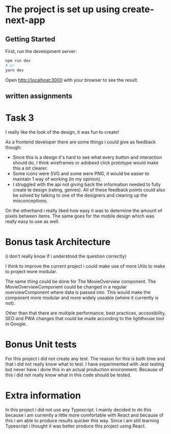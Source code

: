 # The project is set up using create-next-app

## Getting Started

First, run the development server:

```bash
npm run dev
# or
yarn dev
```

Open [http://localhost:3000](http://localhost:3000) with your browser to see the result.

## written assignments

# Task 3

I really like the look of the design, it was fun to create!

As a frontend developer there are some things i could give as feedback though:
- Since this is a design it's hard to see what every button and interaction should do, I think wireframes or adobexd click prototype would make this a lot clearer.
- Some icons were SVG and some were PNG, it would be easier to maintain 1 way of working (in my opinion).
- I struggled with the api not giving back the information needed to fully create te design (rating, genres).
All of these feedback points could also be solved by talking to one of the designers and clearing up the misconceptions.

On the otherhand i really liked how easy it was to determine the amount of pixels between items.
The same goes for the mobile design which was really easy to use as well.

# Bonus task Architecture

(i don't really know if i understood the question correctly)

I think to improve the current project i could make use of more Utils to make to project more modular.

The same thing could be done for The MovieOverview component. The MovieOverviewComponent could be changed in a regular overviewComponent where data is passed into. This would make the component more modular and more widely useable (where it currently is not).

Other than that there are multiple performance, best practices, accessibility, SEO and PWA changes that could be made according to the lighthouse tool in Google.

# Bonus Unit tests

For this project i did not create any test. The reason for this is both time and that i did not really know what to test. I have experimented with Jest testing but never have i done this in an actual production environment. Because of this i did not really know what in this code should be tested.

# Extra information

In this project i did not use any Typescript. I mainly decided to do this because i am currently a little more comfortable with React and because of this i am able to produce results quicker this way. Since i am still learning Typescript i thought it was better produce this project using React.
